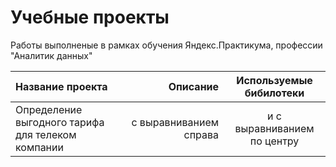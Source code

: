 # Учебные проекты 
Работы выполненые в рамках обучения Яндекс.Практикума, профессии "Аналитик данных"

| Название проекта | Описание | Используемые бибилотеки |
| :-------------------- | ---------------------: |:---------------------------:|
| Определение выгодного тарифа для телеком компании | с выравниванием справа | и с выравниванием по центру |
